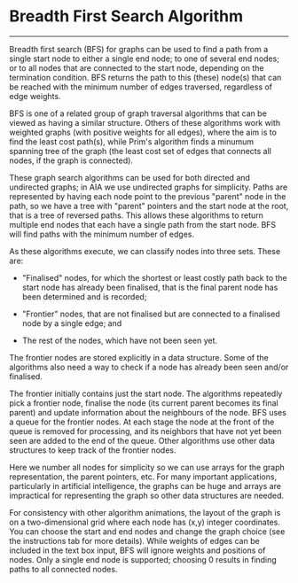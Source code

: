 # Breadth First Search Algorithm
---

Breadth first search (BFS) for graphs can be used to find a path from
a single start node to either a single end node; to one of several end
nodes; or to all nodes that are connected to the start node, depending on the termination
condition. BFS returns the path to this (these) node(s) 
that can be reached with the minimum number of edges traversed, regardless of 
edge weights.

BFS is one of a related group of graph traversal algorithms that can be viewed as having a similar
structure.
Others of these algorithms work with weighted graphs (with positive weights
for all edges), where the aim is to find the least cost path(s), while Prim's
algorithm finds a minumum spanning tree of the graph (the least cost 
set of edges that connects all nodes, if the graph is connected).  

These graph search algorithms can be used for both directed
and undirected graphs; in AIA we use undirected graphs for simplicity.
Paths are represented by having each node point to the previous
"parent" node in the path, so 
we have a tree with "parent" pointers and the start node at the
root, that is a tree of reversed paths. This allows these algorithms to return
multiple end nodes that each have a single path from the start node. 
BFS will find paths with
the minimum number of edges. 

As these algorithms execute, we can classify nodes into three sets.
These are:

 
- "Finalised" nodes, for which the shortest or least costly path back to the start node has already
been finalised, that is the final parent node has been determined and is recorded;

- "Frontier" nodes, that are not finalised but are connected to a finalised node by a single edge; and

- The rest of the nodes, which have not been seen yet. 

The frontier nodes are stored explicitly in a data structure.
Some of the algorithms also need a way to check if a node has already been seen and/or finalised.

The frontier initially contains just the start node. The algorithms repeatedly
pick a frontier node, finalise the node (its current parent becomes
its final parent) and update information about the neighbours of the node.
BFS uses a queue for the frontier nodes.  At each stage the node at the front of the
queue is removed for processing, and its neighbors that have not yet been seen
are added to the end of the queue. Other algorithms use other data structures to keep track 
of the frontier nodes.



Here we number all nodes for simplicity so we can use arrays for the
graph representation, the parent pointers, etc.  For many important
applications, particularly in artificial intelligence, the graphs can
be huge and arrays are impractical for representing the graph so other
data structures are needed.

For consistency with other algorithm animations, the layout of the
graph is on a two-dimensional grid where each node has (x,y) integer
coordinates.  You can choose the start and end nodes and change the
graph choice (see the instructions tab for more details).  While weights of
edges can be included in the text box input, BFS will ignore weights
and positions of nodes.  Only a single end node is supported; choosing
0 results in finding paths to all connected nodes.

